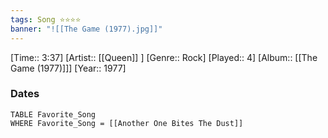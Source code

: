 ```yaml
---
tags: Song ⭐⭐⭐⭐ 
banner: "![[The Game (1977).jpg]]"
---
```

[Time:: 3:37]
[Artist:: [[Queen]] ]
[Genre:: Rock]
[Played:: 4]
[Album:: [[The Game (1977)]]]
[Year:: 1977]
### Dates
````dataview
TABLE Favorite_Song
WHERE Favorite_Song = [[Another One Bites The Dust]]
````